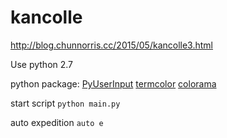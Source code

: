 # kancolle

http://blog.chunnorris.cc/2015/05/kancolle3.html

Use python 2.7

python package:
[PyUserInput](https://github.com/SavinaRoja/PyUserInput)
[termcolor](https://pypi.python.org/pypi/termcolor)
[colorama](https://pypi.python.org/pypi/colorama)

start script ``python main.py``

auto expedition ``auto e``

